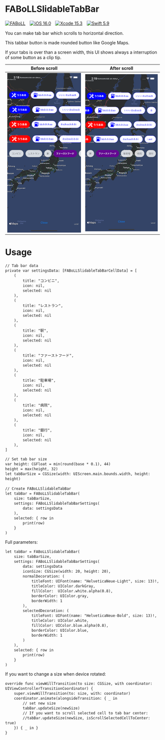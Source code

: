 # FABoLLSlidableTabBar

[![FABoLL](https://custom-icon-badges.herokuapp.com/badge/license-FABoLL-8BB80A.svg?logo=law&logoColor=white)]()　[![iOS 16.0](https://custom-icon-badges.herokuapp.com/badge/iOS-16.0-007bff.svg?logo=apple&logoColor=white)]()　[![Xcode 15.3](https://custom-icon-badges.herokuapp.com/badge/Xcode-15.3-007bff.svg?logo=Xcode&logoColor=white)]()　[![Swift 5.9](https://custom-icon-badges.herokuapp.com/badge/Swift-5.9-df5c43.svg?logo=Swift&logoColor=white)]()

You can make tab bar which scrolls to horizontal direction.

This tabbar button is made rounded button like Google Maps.

If your tabs is over than a screen width, this UI shows always a interruption of some button as a clip tip.


| Before scroll | After scroll |
|:---:|:---:|
| ![Before scroll](https://github.com/MTattin/FABoLLSlidableTabBar/blob/master/Images/first.png) | ![After scroll](https://github.com/MTattin/FABoLLSlidableTabBar/blob/master/Images/end.png) |

# Usage

```
// Tab bar data
private var settingsData: [FABoLLSlidableTabBarCellData] = [
    (
        title: "コンビニ",
        icon: nil,
        selected: nil
    ),
    (
        title: "レストラン",
        icon: nil,
        selected: nil
    ),
    (
        title: "駅",
        icon: nil,
        selected: nil
    ),
    (
        title: "ファーストフード",
        icon: nil,
        selected: nil
    ),
    (
        title: "駐車場",
        icon: nil,
        selected: nil
    ),
    (
        title: "病院",
        icon: nil,
        selected: nil
    ),
    (
        title: "銀行",
        icon: nil,
        selected: nil
    ),
]
```

```
// Set tab bar size
var height: CGFloat = min(round(base * 0.1), 44)
height = max(height, 32)
let tabBarSize = CGSize(width: UIScreen.main.bounds.width, height: height)

// Create FABoLLSlidableTabBar
let tabBar = FABoLLSlidableTabBar(
    size: tabBarSize,
    settings: FABoLLSlidableTabBarSettings(
        data: settingsData
    ),
    selected: { row in
        print(row)
    }
)
```

Full parameters:

```
let tabBar = FABoLLSlidableTabBar(
    size: tabBarSize,
    settings: FABoLLSlidableTabBarSettings(
        data: settingsData
        iconSize: CGSize(width: 20, height: 20),
        normalDecoration: (
            titleFont: UIFont(name: "HelveticaNeue-Light", size: 13)!,
            titleColor: UIColor.darkGray,
            fillColor:  UIColor.white.alpha(0.8),
            borderColor: UIColor.gray,
            borderWidth: 1
        ),
        selectedDecoration: (
            titleFont: UIFont(name: "HelveticaNeue-Bold", size: 13)!,
            titleColor: UIColor.white,
            fillColor: UIColor.blue.alpha(0.8),
            borderColor: UIColor.blue,
            borderWidth: 1
        )
    ),
    selected: { row in
        print(row)
    }
)
```

If you want to change a size when device rotated:

```
override func viewWillTransition(to size: CGSize, with coordinator: UIViewControllerTransitionCoordinator) {
    super.viewWillTransition(to: size, with: coordinator)
    coordinator.animate(alongsideTransition: { _ in
        // set new size
        tabBar.updateSize(newSize)
        // If you want to scroll selected cell to tab bar center:
        //tabBar.updateSize(newSize, isScrollSelectedCellToCenter: true)
    }) { _ in }
}
```
